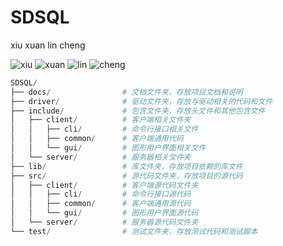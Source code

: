 # SDSQL

xiu xuan lin cheng

![xiu](https://avatars.githubusercontent.com/u/142519894)
![xuan](https://avatars.githubusercontent.com/u/163504589)
![lin](https://avatars.githubusercontent.com/u/175211141)
![cheng](https://avatars.githubusercontent.com/u/163505536)

```py
SDSQL/
├── docs/                # 文档文件夹，存放项目文档和说明
├── driver/              # 驱动文件夹，存放与驱动相关的代码和文件
├── include/             # 包含文件夹，存放头文件和其他包含文件
│   ├── client/          # 客户端相关文件夹
│   │   ├── cli/         # 命令行接口相关文件
│   │   ├── common/      # 客户端通用代码
│   │   └── gui/         # 图形用户界面相关文件
│   └── server/          # 服务器相关文件夹
├── lib/                 # 库文件夹，存放项目依赖的库文件
├── src/                 # 源代码文件夹，存放项目的源代码
│   ├── client/          # 客户端源代码文件夹
│   │   ├── cli/         # 命令行接口源代码
│   │   ├── common/      # 客户端通用源代码
│   │   └── gui/         # 图形用户界面源代码
│   └── server/          # 服务器源代码文件夹
└── test/                # 测试文件夹，存放测试代码和测试脚本
```
